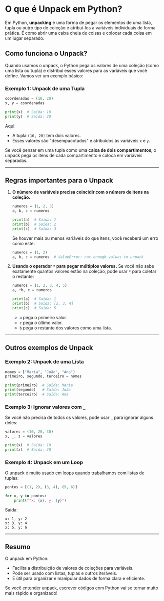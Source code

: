 # O que é Unpack em Python?

Em Python, **unpacking** é uma forma de pegar os elementos de uma lista, tupla ou outro tipo de coleção e atribuí-los a variáveis individuais de forma prática. É como abrir uma caixa cheia de coisas e colocar cada coisa em um lugar separado.

## Como funciona o Unpack?

Quando usamos o unpack, o Python pega os valores de uma coleção (como uma lista ou tupla) e distribui esses valores para as variáveis que você define. Vamos ver um exemplo básico:

### Exemplo 1: Unpack de uma Tupla
```python
coordenadas = (10, 20)
x, y = coordenadas

print(x)  # Saída: 10
print(y)  # Saída: 20
```
Aqui:
- A tupla `(10, 20)` tem dois valores.
- Esses valores são "desempacotados" e atribuídos às variáveis `x` e `y`.

Se você pensar em uma tupla como uma **caixa de dois compartimentos**, o unpack pega os itens de cada compartimento e coloca em variáveis separadas.

---

## Regras importantes para o Unpack

1. **O número de variáveis precisa coincidir com o número de itens na coleção.**
   ```python
   numeros = (1, 2, 3)
   a, b, c = numeros

   print(a)  # Saída: 1
   print(b)  # Saída: 2
   print(c)  # Saída: 3
   ```
   
   Se houver mais ou menos variáveis do que itens, você receberá um erro como este:
   ```python
   numeros = (1, 2)
   a, b, c = numeros  # ValueError: not enough values to unpack
   ```

2. **Usando o operador `*` para pegar múltiplos valores.**
   Se você não sabe exatamente quantos valores estão na coleção, pode usar `*` para coletar o restante:
   ```python
   numeros = (1, 2, 3, 4, 5)
   a, *b, c = numeros

   print(a)  # Saída: 1
   print(b)  # Saída: [2, 3, 4]
   print(c)  # Saída: 5
   ```
   - `a` pega o primeiro valor.
   - `c` pega o último valor.
   - `b` pega o restante dos valores como uma lista.

---

## Outros exemplos de Unpack

### Exemplo 2: Unpack de uma Lista
```python
nomes = ["Maria", "João", "Ana"]
primeiro, segundo, terceiro = nomes

print(primeiro)  # Saída: Maria
print(segundo)   # Saída: João
print(terceiro)  # Saída: Ana
```

### Exemplo 3: Ignorar valores com `_`
Se você não precisa de todos os valores, pode usar `_` para ignorar alguns deles:
```python
valores = (10, 20, 30)
x, _, z = valores

print(x)  # Saída: 10
print(z)  # Saída: 30
```

### Exemplo 4: Unpack em um Loop
O unpack é muito usado em loops quando trabalhamos com listas de tuplas:
```python
pontos = [(1, 2), (3, 4), (5, 6)]

for x, y in pontos:
    print(f"x: {x}, y: {y}")
```
Saída:
```
x: 1, y: 2
x: 3, y: 4
x: 5, y: 6
```

---

## Resumo
O unpack em Python:
- Facilita a distribuição de valores de coleções para variáveis.
- Pode ser usado com listas, tuplas e outros iteráveis.
- É útil para organizar e manipular dados de forma clara e eficiente.

Se você entender unpack, escrever códigos com Python vai se tornar muito mais rápido e organizado!
